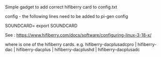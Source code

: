 Simple gadget to add correct hifiberry card to config.txt

config - the following lines need to be added to pi-gen config

SOUNDCARD=<sndcard>
export SOUNDCARD


See : https://www.hifiberry.com/docs/software/configuring-linux-3-18-x/


where <sndcard> is one of the hifiberry cards.
e.g. hifiberry-dacplusadcpro | hifiberry-dac | hifiberry-dacplus | hifiberry-dacplushd | hifiberry-dacplusadc
